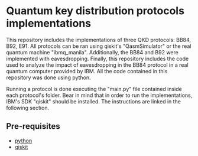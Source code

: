 # Quantum key distribution protocols implementations
This repository includes the implementations of three QKD protocols: BB84, B92, E91. All protocols can be ran using qiskit's "QasmSimulator" or the real quantum machine "ibmq_manila". Additionally, the BB84 and B92 were implemented with eavesdropping. Finally, this repository includes the code used to analyze the impact of eavesdropping in the BB84 protocol in a real quantum computer provided by IBM. All the code contained in this repository was done using python.

Running a protocol is done executing the "main.py" file contained inside each protocol's folder. Bear in mind that in order to run the implementations, IBM's SDK "qiskit" should be installed. The instructions are linked in the following section.

## Pre-requisites
* [python](https://www.python.org/downloads/)
* [qiskit](https://qiskit.org/documentation/getting_started.html)